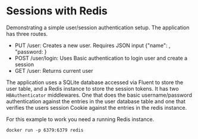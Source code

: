 # Sessions with Redis

Demonstrating a simple user/session authentication setup. The application has three routes. 
- PUT /user: Creates a new user. Requires JSON input {"name": <username>, "password: <password>}
- POST /user/login: Uses Basic authentication to login user and create a session
- GET /user: Returns current user

The application uses a SQLite database accessed via Fluent to store the user table, and a Redis instance to store the session tokens. It has two `HBAuthenticator` middlewares. One that does the basic username/password authentication against the entries in the user database table and one that verifies the users session Cookie against the entries in the redis instance.

For this example to work you need a running Redis instance.
```
docker run -p 6379:6379 redis
```

